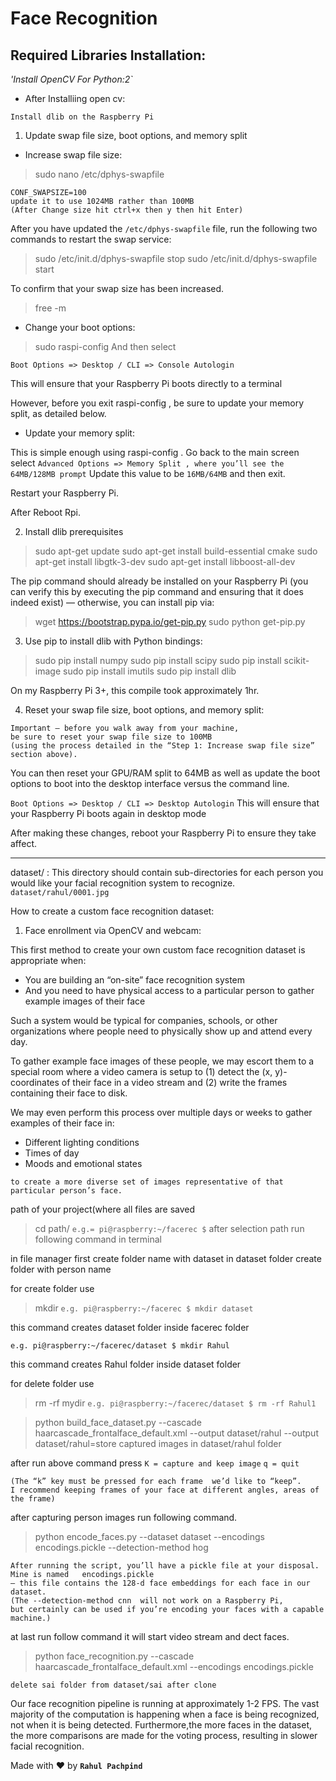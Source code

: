 # Face Recognition

## Required Libraries Installation:

_'Install OpenCV For Python:2`_


* After Installiing open cv:

`Install dlib on the Raspberry Pi`

1. Update swap file size, boot options, and memory split

* Increase swap file size:

>sudo nano /etc/dphys-swapfile
```
CONF_SWAPSIZE=100
update it to use 1024MB rather than 100MB
(After Change size hit ctrl+x then y then hit Enter)
```

After you have updated the `/etc/dphys-swapfile`  file, 
run the following two commands to restart the swap service:
>sudo /etc/init.d/dphys-swapfile stop
>sudo /etc/init.d/dphys-swapfile start

To confirm that your swap size has been increased.
>free -m

* Change your boot options:
>sudo raspi-config
And then select
 
`Boot Options => Desktop / CLI => Console Autologin`

This will ensure that your Raspberry Pi boots directly to a terminal

However, before you exit raspi-config , be sure to update your memory split, as detailed below.

* Update your memory split:

This is simple enough using raspi-config . 
Go back to the main screen
select `Advanced Options => Memory Split , where you’ll see the 64MB/128MB prompt`
Update this value to be `16MB/64MB` and then exit.

Restart your Raspberry Pi.

After Reboot Rpi.

2. Install dlib prerequisites

>sudo apt-get update
>sudo apt-get install build-essential cmake
>sudo apt-get install libgtk-3-dev
>sudo apt-get install libboost-all-dev

The pip  command should already be installed on your Raspberry Pi 
(you can verify this by executing the pip  command and ensuring that it does indeed exist) 
— otherwise, you can install pip  via:

>wget https://bootstrap.pypa.io/get-pip.py
>sudo python get-pip.py

3. Use pip to install dlib with Python bindings:

>sudo pip install numpy
>sudo pip install scipy
>sudo pip install scikit-image
>sudo pip install imutils
>sudo pip install dlib

On my Raspberry Pi 3+, this compile took approximately 1hr.

4. Reset your swap file size, boot options, and memory split:

```
Important — before you walk away from your machine, 
be sure to reset your swap file size to 100MB 
(using the process detailed in the “Step 1: Increase swap file size” section above).
```
You can then reset your GPU/RAM split to 64MB as well as update the boot options 
to boot into the desktop interface versus the command line.

`Boot Options => Desktop / CLI => Desktop Autologin`
This will ensure that your Raspberry Pi boots again in desktop mode

After making these changes, reboot your Raspberry Pi to ensure they take affect.

*************************************************************************************

dataset/ : 
This directory should contain sub-directories for each person you would like your facial recognition system to recognize.
`dataset/rahul/0001.jpg`

How to create a custom face recognition dataset:

1. Face enrollment via OpenCV and webcam:

This first method to create your own custom face recognition dataset is appropriate when:

* You are building an “on-site” face recognition system
* And you need to have physical access to a particular person to gather example images of their face

Such a system would be typical for companies, schools, 
or other organizations where people need to physically show up and attend every day.

To gather example face images of these people, we may escort them to a special room where a video camera is setup to (1) 
detect the (x, y)-coordinates of their face in a video stream and (2) write the frames containing their face to disk.

We may even perform this process over multiple days or weeks to gather examples of their face in:

* Different lighting conditions
* Times of day
* Moods and emotional states

`to create a more diverse set of images representative of that particular person’s face.`

path of your project(where all files are saved
>cd path/
`e.g.= pi@raspberry:~/facerec $`
after selection path run following command in terminal

in file manager first create folder name with dataset
in dataset folder create folder with person name

for create folder use 
>mkdir <foldername>
`e.g. pi@raspberry:~/facerec $ mkdir dataset`

this command creates dataset folder inside facerec folder

`e.g. pi@raspberry:~/facerec/dataset $ mkdir Rahul`

this command creates Rahul folder inside dataset folder

for delete folder use 
>rm -rf mydir
`e.g. pi@raspberry:~/facerec/dataset $ rm -rf Rahul1`

>python build_face_dataset.py --cascade haarcascade_frontalface_default.xml --output dataset/rahul --output dataset/rahul=store captured images in dataset/rahul folder

after run above command press 
`K = capture and keep image`
`q = quit`
```
(The “k” key must be pressed for each frame  we’d like to “keep”. 
I recommend keeping frames of your face at different angles, areas of the frame)
```

after capturing person images run following command.

>python encode_faces.py --dataset dataset --encodings encodings.pickle --detection-method hog

```
After running the script, you’ll have a pickle file at your disposal. Mine is named   encodings.pickle  
— this file contains the 128-d face embeddings for each face in our dataset.
(The --detection-method cnn  will not work on a Raspberry Pi,
but certainly can be used if you’re encoding your faces with a capable machine.)
```
at last run follow command it will start video stream and dect faces.

>python face_recognition.py --cascade haarcascade_frontalface_default.xml --encodings encodings.pickle




`delete sai folder from dataset/sai after clone`

Our face recognition pipeline is running at approximately 1-2 FPS. 
The vast majority of the computation is happening when a face is being recognized, 
not when it is being detected. Furthermore,the more faces in the dataset,
the more comparisons are made for the voting process, 
resulting in slower facial recognition.







Made with :heart: by **`Rahul Pachpind`**











